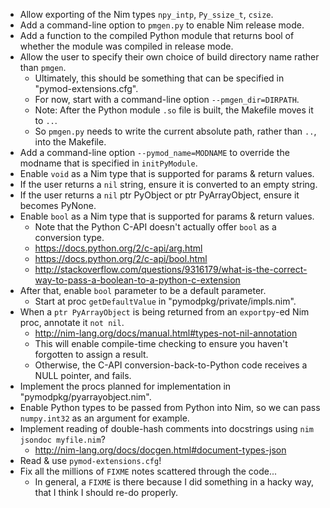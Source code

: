 * Allow exporting of the Nim types `npy_intp`, `Py_ssize_t`, `csize`.
* Add a command-line option to `pmgen.py` to enable Nim release mode.
* Add a function to the compiled Python module that returns bool of whether the module was compiled in release mode.
* Allow the user to specify their own choice of build directory name rather than `pmgen`.
  * Ultimately, this should be something that can be specified in "pymod-extensions.cfg".
  * For now, start with a command-line option `--pmgen_dir=DIRPATH`.
  * Note: After the Python module `.so` file is built, the Makefile moves it to `..`.
  * So `pmgen.py` needs to write the current absolute path, rather than `..`, into the Makefile.
* Add a command-line option `--pymod_name=MODNAME` to override the modname that is specified in `initPyModule`.
* Enable `void` as a Nim type that is supported for params & return values.
* If the user returns a `nil` string, ensure it is converted to an empty string.
* If the user returns a `nil` ptr PyObject or ptr PyArrayObject, ensure it becomes PyNone.
* Enable `bool` as a Nim type that is supported for params & return values.
  * Note that the Python C-API doesn't actually offer `bool` as a conversion type.
  * https://docs.python.org/2/c-api/arg.html
  * https://docs.python.org/2/c-api/bool.html
  * http://stackoverflow.com/questions/9316179/what-is-the-correct-way-to-pass-a-boolean-to-a-python-c-extension
* After that, enable `bool` parameter to be a default parameter.
  * Start at proc `getDefaultValue` in "pymodpkg/private/impls.nim".
* When a `ptr PyArrayObject` is being returned from an `exportpy`-ed Nim proc, annotate it `not nil`.
  * http://nim-lang.org/docs/manual.html#types-not-nil-annotation
  * This will enable compile-time checking to ensure you haven't forgotten to assign a result.
  * Otherwise, the C-API conversion-back-to-Python code receives a NULL pointer, and fails.
* Implement the procs planned for implementation in "pymodpkg/pyarrayobject.nim".
* Enable Python types to be passed from Python into Nim, so we can pass `numpy.int32` as an argument for example.
* Implement reading of double-hash comments into docstrings using `nim jsondoc myfile.nim`?
  * http://nim-lang.org/docs/docgen.html#document-types-json
* Read & use `pymod-extensions.cfg`!
* Fix all the millions of `FIXME` notes scattered through the code...
  * In general, a `FIXME` is there because I did something in a hacky way, that I think I should re-do properly.
